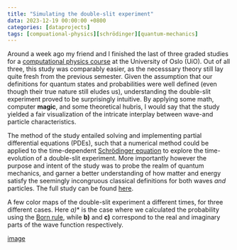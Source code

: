 ```yaml
---
title: "Simulating the double-slit experiment"
data: 2023-12-19 00:00:00 +0800
categories: [dataprojects]
tags: [compuational-physics][schrödinger][quantum-mechanics]
---
```


Around a week ago my friend and I finished the last of three graded studies for a [computational physics course](https://www.uio.no/studier/emner/matnat/fys/FYS3150/) at the University of Oslo (UiO). Out of all three, this study was comparably easier, as the necesssary theory still lay quite fresh from the previous semester. Given the assumption that our definitions for quantum states and probabilities were well defined (even though their true nature still eludes us), understanding the double-slit experiment proved to be surprisingly intuitive. By applying some math, computer **magic**, and some theoretical hubris, I would say that the study yielded a fair visualization of the intricate interplay between wave-and particle characteristics.

The method of the study entailed solving and implementing partial differential equations (PDEs), such that a numerical method could be applied to the time-dependent [Schrödinger equation](https://en.wikipedia.org/wiki/Schrödinger_equation) to explore the time-evolution of a double-slit experiment. More importantly however the purpose and intent of the study was to probe the realm of quantum mechanics, and garner a better understanding of how matter and energy satisfy the seemingly incongruous classical definitions for both waves *and* particles. The full study can be found [here](../_postsfiles/FYS3150Project5.pdf).

A few color maps of the double-slit experiment a different times, for three different cases. Here *a)** is the case where we calculated the probability using the [Born rule](https://en.wikipedia.org/wiki/Born_rule), while **b)** and **c)** correspond to the real and imaginary parts of the wave function respectively.

[image](../_postsfiles/project5res.png)

